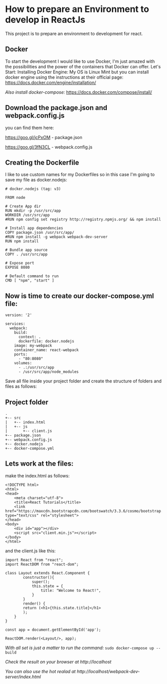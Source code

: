 How to prepare an Environment to develop in ReactJs
=====================================================
This project is to prepare an environment to development for react.

Docker
-------
To start the development I would like to use Docker, I'm just amazed with the possibilities and the power of the containers that Docker can offer.
Let's Start:
Installing Docker Engine: 
My OS is Linux Mint but you can install docker engine using the instructions at their official page:
https://docs.docker.com/engine/installation/

*Also install docker-compose:*
https://docs.docker.com/compose/install/

Download the package.json and webpack.config.js
------------------------------------------------
you can find them here:

https://goo.gl/jcPxOM - package.json

https://goo.gl/3fN3CL - webpack.config.js

Creating the Dockerfile
---------------------------
I like to use custom names for my Dockerfiles so in this case I'm going to save my file as docker.nodejs:
```
# docker.nodejs (tag: v3)

FROM node

# Create App dir
RUN mkdir -p /usr/src/app
WORKDIR /usr/src/app
#RUN npm config set registry http://registry.npmjs.org/ && npm install

# Install app dependencies
COPY package.json /usr/src/app/
#RUN npm install -g webpack webpack-dev-server
RUN npm install

# Bundle app source
COPY . /usr/src/app

# Expose port
EXPOSE 8080

# Default command to run
CMD [ "npm", "start" ]
```
Now is time to create our docker-compose.yml file:
----------------------------------------------------

```
version: '2'

services:
  webpack:
    build: 
      context: .
      dockerfile: docker.nodejs
    image: my-webpack
    container_name: react-webpack
    ports:
      - "80:8080"
    volumes:
      - .:/usr/src/app
      - /usr/src/app/node_modules
```
Save all file inside your project folder and create the structure of folders and files as follows:
## Project folder
```
.
+-- src
|   +-- index.html
|   +-- js
|       +-- client.js
+-- package.json
+-- webpack.config.js
+-- docker.nodejs
+-- docker-compose.yml
```
## Lets work at the files:    
make the index.html as follows:
```
<!DOCTYPE html>
<html>
<head>
	<meta charset="utf-8">
	<title>React Tutorials</title>
	<link href="https://maxcdn.bootstrapcdn.com/bootswatch/3.3.6/cosmo/bootstrap.min.css" type="text/css" rel="stylesheet">
</head>
<body>
	<div id="app"></div>
	<script src="client.min.js"></script>
</body>
</html>
```
and the client.js like this:
```
import React from "react";
import ReactDOM from "react-dom";

class Layout extends React.Component {
		constructor(){
			super();
			this.state = {
				title: "Welcome to React!",
			}
		}
		render() {
		return (<h1>{this.state.title}</h1>
		);
	}
}

const app = document.getElementById('app');

ReactDOM.render(<Layout/>, app);
```
*With all set is just a matter to run the command:*
`sudo docker-compose up --build`

*Check the result on your browser at http://localhost*

*You can also use the hot realad at http://localhost/webpack-dev-server/index.html*


